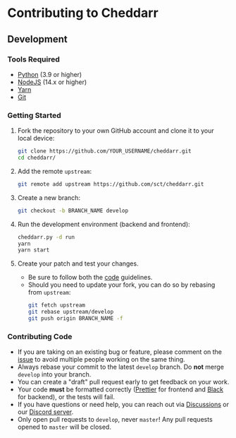 
# Contributing to Cheddarr

## Development

### Tools Required

- [Python](https://www.python.org/downloads) (3.9 or higher)
- [NodeJS](https://nodejs.org/en/download/) (14.x or higher)
- [Yarn](https://yarnpkg.com/)
- [Git](https://git-scm.com/downloads)

### Getting Started

1. Fork the repository to your own GitHub account and clone it to your local device:

   ```bash
   git clone https://github.com/YOUR_USERNAME/cheddarr.git
   cd cheddarr/
   ```

2. Add the remote `upstream`:

   ```bash
   git remote add upstream https://github.com/sct/cheddarr.git
   ```

3. Create a new branch:

   ```bash
   git checkout -b BRANCH_NAME develop
   ```

4. Run the development environment (backend and frontend):

   ```bash
   cheddarr.py -d run
   yarn
   yarn start
   ```

5. Create your patch and test your changes.

   - Be sure to follow both the [code](#contributing-code) guidelines.
   - Should you need to update your fork, you can do so by rebasing from `upstream`:
     ```bash
     git fetch upstream
     git rebase upstream/develop
     git push origin BRANCH_NAME -f
     ```
     
### Contributing Code

- If you are taking on an existing bug or feature, please comment on the [issue](https://github.com/Jeroli-co/Cheddarr/issues) to avoid multiple people working on the same thing.
- Always rebase your commit to the latest `develop` branch. Do **not** merge `develop` into your branch.
- You can create a "draft" pull request early to get feedback on your work.
- Your code **must** be formatted correctly ([Prettier](https://prettier.io/docs/en/install.html) for frontend and [Black](https://black.readthedocs.io/en/stable/integrations/index.html) for backend), or the tests will fail.
- If you have questions or need help, you can reach out via [Discussions](https://github.com/Jeroli-co/Cheddarr/discussions) or our [Discord server](https://discord.gg/xC3cSjwSVr).
- Only open pull requests to `develop`, never `master`! Any pull requests opened to `master` will be closed.
